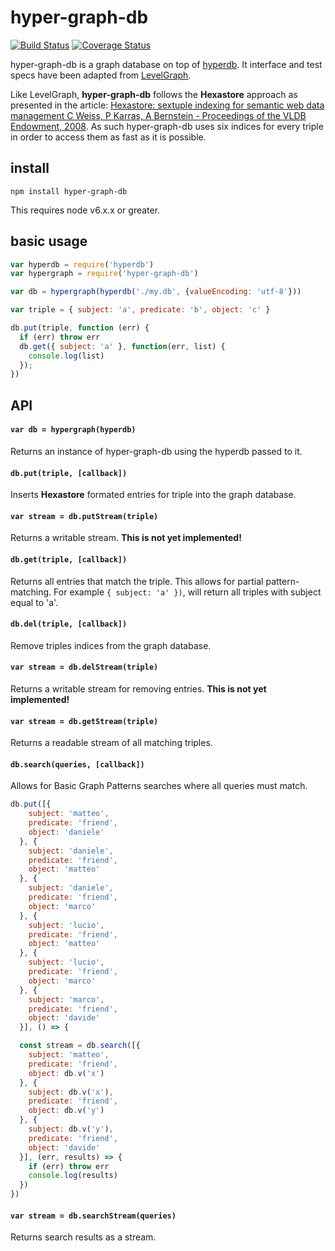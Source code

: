 # hyper-graph-db

[![Build Status](https://travis-ci.org/e-e-e/hyper-graph-db.svg?branch=master)](https://travis-ci.org/e-e-e/hyper-graph-db) [![Coverage Status](https://coveralls.io/repos/github/e-e-e/hyper-graph-db/badge.svg?branch=master)](https://coveralls.io/github/e-e-e/hyper-graph-db?branch=master)

hyper-graph-db is a graph database on top of [hyperdb](https://github.com/mafintosh/hyperdb). It interface and test specs have been adapted from [LevelGraph](https://github.com/levelgraph/levelgraph).

Like LevelGraph, **hyper-graph-db** follows the **Hexastore** approach as presented in the article: [Hexastore: sextuple indexing for semantic web data management C Weiss, P Karras, A Bernstein - Proceedings of the VLDB Endowment, 2008](http://www.vldb.org/pvldb/1/1453965.pdf). As such hyper-graph-db uses six indices for every triple in order to access them as fast as it is possible.

## install

```
npm install hyper-graph-db
```

This requires node v6.x.x or greater.

## basic usage

```js
var hyperdb = require('hyperdb')
var hypergraph = require('hyper-graph-db')

var db = hypergraph(hyperdb('./my.db', {valueEncoding: 'utf-8'}))

var triple = { subject: 'a', predicate: 'b', object: 'c' }

db.put(triple, function (err) {
  if (err) throw err
  db.get({ subject: 'a' }, function(err, list) {
    console.log(list)
  });
})
```

## API

#### `var db = hypergraph(hyperdb)`

Returns an instance of hyper-graph-db using the hyperdb passed to it.

#### `db.put(triple, [callback])`

Inserts **Hexastore** formated entries for triple into the graph database.

#### `var stream = db.putStream(triple)`

Returns a writable stream. **This is not yet implemented!**

#### `db.get(triple, [callback])`

Returns all entries that match the triple. This allows for partial  pattern-matching. For example `{ subject: 'a' })`, will return all triples with subject equal to 'a'.

#### `db.del(triple, [callback])`

Remove triples indices from the graph database.

#### `var stream = db.delStream(triple)`

Returns a writable stream for removing entries. **This is not yet implemented!**

#### `var stream = db.getStream(triple)`

Returns a readable stream of all matching triples.

#### `db.search(queries, [callback])`

Allows for Basic Graph Patterns searches where all queries must match.

```js
db.put([{
    subject: 'matteo',
    predicate: 'friend',
    object: 'daniele'
  }, {
    subject: 'daniele',
    predicate: 'friend',
    object: 'matteo'
  }, {
    subject: 'daniele',
    predicate: 'friend',
    object: 'marco'
  }, {
    subject: 'lucio',
    predicate: 'friend',
    object: 'matteo'
  }, {
    subject: 'lucio',
    predicate: 'friend',
    object: 'marco'
  }, {
    subject: 'marco',
    predicate: 'friend',
    object: 'davide'
  }], () => {

  const stream = db.search([{
    subject: 'matteo',
    predicate: 'friend',
    object: db.v('x')
  }, {
    subject: db.v('x'),
    predicate: 'friend',
    object: db.v('y')
  }, {
    subject: db.v('y'),
    predicate: 'friend',
    object: 'davide'
  }], (err, results) => {
    if (err) throw err
    console.log(results)
  })
})
```

#### `var stream = db.searchStream(queries)`

Returns search results as a stream.
